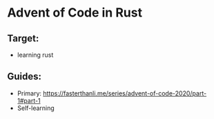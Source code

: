 # Advent of Code in Rust

## Target: 
- learning rust
## Guides: 
- Primary: https://fasterthanli.me/series/advent-of-code-2020/part-1#part-1
- Self-learning